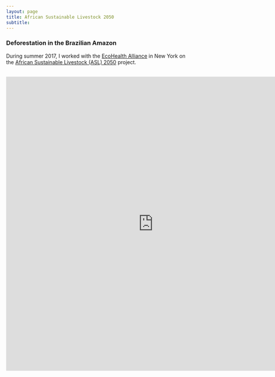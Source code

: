 ```yaml
---
layout: page
title: African Sustainable Livestock 2050
subtitle: 
---
```


### Deforestation in the Brazilian Amazon

During summer 2017, I worked with the [EcoHealth Alliance](http://www.ecohealthalliance.org) in New York on the [African Sustainable Livestock (ASL) 2050](http://www.fao.org/ag/againfo/programmes/en/ASL2050.html) project. 

<br>

<iframe id="iframe_container" frameborder="0" webkitallowfullscreen="" mozallowfullscreen="" allowfullscreen="" width="800" height="800" src="https://aish-venkat.github.io/asl2050/index.html"></iframe>


